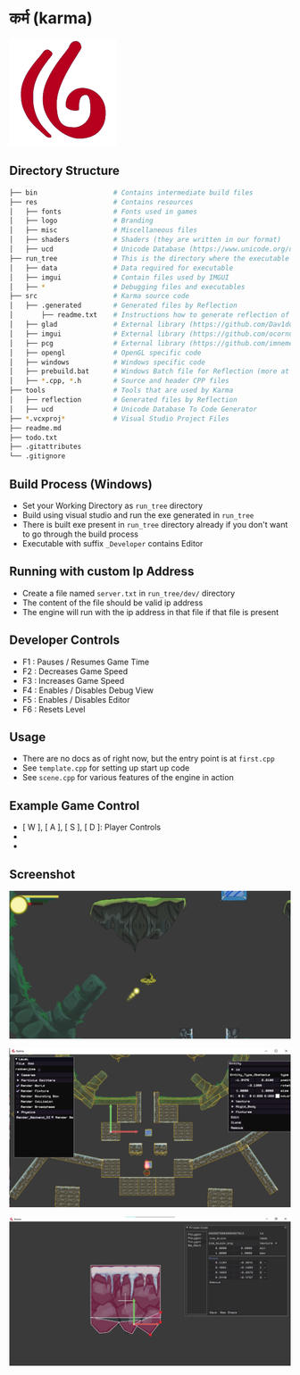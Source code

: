# कर्म (karma)

![Logo](res/logo/karma.png)

## Directory Structure
```bash
├── bin					  # Contains intermediate build files
├── res					  # Contains resources
│   ├── fonts			  # Fonts used in games
│   ├── logo			  # Branding
│   ├── misc			  # Miscellaneous files
│   ├── shaders			  # Shaders (they are written in our format)
│   ├── ucd				  # Unicode Database (https://www.unicode.org/ucd/)
├── run_tree			  # This is the directory where the executable is ran from
│   ├── data			  # Data required for executable
│   ├── imgui			  # Contain files used by IMGUI
│   ├── *				  # Debugging files and executables
├── src					  # Karma source code
│   ├── .generated		  # Generated files by Reflection
│		├── readme.txt	  # Instructions how to generate reflection of code and use it
│   ├── glad			  # External library (https://github.com/Dav1dde/glad)
│   ├── imgui			  # External library (https://github.com/ocornut/imgui)
│   ├── pcg				  # External library (https://github.com/imneme/pcg-c-basic)
│   ├── opengl			  # OpenGL specific code
│   ├── windows			  # Windows specific code
│   ├── prebuild.bat	  # Windows Batch file for Reflection (more at .generated/readme.txt)
│   ├── *.cpp, *.h		  # Source and header CPP files
├── tools				  # Tools that are used by Karma
│   ├── reflection		  # Generated files by Reflection
│   ├── ucd				  # Unicode Database To Code Generator
├── *.vcxproj*			  # Visual Studio Project Files
├── readme.md
├── todo.txt
├── .gitattributes
└── .gitignore
```

## Build Process (Windows)
- Set your Working Directory as `run_tree` directory
- Build using visual studio and run the exe generated in `run_tree`
- There is built exe present in `run_tree` directory already if you don't want to go through the build process
- Executable with suffix `_Developer` contains Editor

## Running with custom Ip Address
- Create a file named `server.txt` in `run_tree/dev/` directory
- The content of the file should be valid ip address
- The engine will run with the ip address in that file if that file is present

## Developer Controls
- F1 : Pauses / Resumes Game Time
- F2 : Decreases Game Speed
- F3 : Increases Game Speed
- F4 : Enables / Disables Debug View
- F5 : Enables / Disables Editor
- F6 : Resets Level

## Usage
- There are no docs as of right now, but the entry point is at `first.cpp`
- See `template.cpp` for setting up start up code
- See `scene.cpp` for various features of the engine in action

## Example Game Control
- [ W ], [ A ], [ S ], [ D ]: Player Controls
- [ Space ]: Attack
- [ Mouse Movement ]: Target

## Screenshot
![Game Screenshot](Screenshot_2021-04-13_165713.png "Game Screenshot")

![Level Editor Screenshot](Screenshot_2021-04-13_171442.png "Level Editor Screenshot")

![Entity Editor Screenshot](Screenshot_2021-04-13_171625.png "Entity Editor Screenshot")
